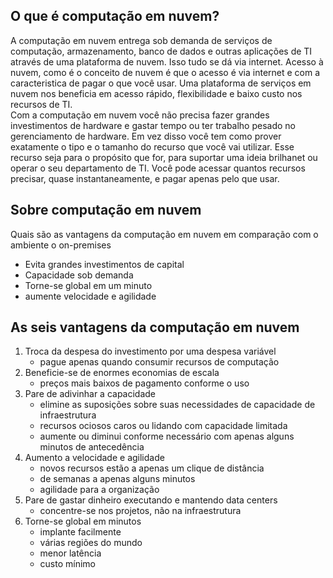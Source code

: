 ## O que é computação em nuvem?
A computação em nuvem entrega sob demanda de serviços de computação, armazenamento, banco de dados e outras aplicações de TI através de uma plataforma de nuvem. Isso tudo se dá via internet. Acesso à nuvem, como é o conceito de nuvem é que o acesso é via internet e com a caracteristica de pagar o que você usar.
Uma plataforma de serviços em nuvem nos beneficia em acesso rápido, flexibilidade e baixo custo nos recursos de TI.</br>
Com a computação em nuvem você não precisa fazer grandes investimentos de hardware e gastar tempo ou ter trabalho pesado no gerenciamento de hardware. Em vez disso você tem como prover exatamente o tipo e o tamanho do recurso que você vai utilizar. Esse recurso seja para o propósito que for, para suportar uma ideia brilhanet ou operar o seu departamento de TI. Você pode acessar quantos recursos precisar, quase instantaneamente, e pagar apenas pelo que usar.

## Sobre computação em nuvem
Quais são as vantagens da computação em nuvem em comparação com o ambiente o on-premises
- Evita grandes investimentos de capital
- Capacidade sob demanda
- Torne-se global em um minuto
- aumente velocidade e agilidade

## As seis vantagens da computação em nuvem

1. Troca da despesa do investimento por uma despesa variável
   - pague apenas quando consumir recursos de computação
2. Beneficie-se de enormes economias de escala
   - preços mais baixos de pagamento conforme o uso
3. Pare de adivinhar a capacidade
   - elimine as suposições sobre suas necessidades de capacidade de infraestrutura
   - recursos ociosos caros ou lidando com capacidade limitada
   - aumente ou diminui conforme necessário com apenas alguns minutos de antecedência
4. Aumento a velocidade e agilidade
   - novos recursos estão a apenas um clique de distância
   - de semanas a apenas alguns minutos
   - agilidade para a organização
5. Pare de gastar dinheiro executando e mantendo data centers
   - concentre-se nos projetos, não na infraestrutura
6. Torne-se global em minutos
   - implante facilmente
   - várias regiões do mundo
   - menor latência
   - custo mínimo


